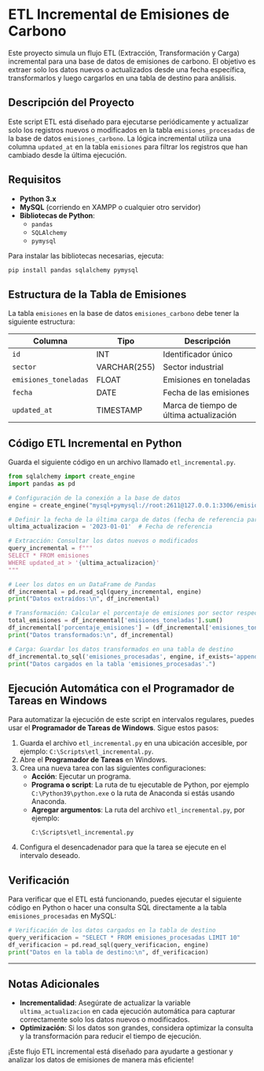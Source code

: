 
# ETL Incremental de Emisiones de Carbono

Este proyecto simula un flujo ETL (Extracción, Transformación y Carga) incremental para una base de datos de emisiones de carbono. El objetivo es extraer solo los datos nuevos o actualizados desde una fecha específica, transformarlos y luego cargarlos en una tabla de destino para análisis.

## Descripción del Proyecto

Este script ETL está diseñado para ejecutarse periódicamente y actualizar solo los registros nuevos o modificados en la tabla `emisiones_procesadas` de la base de datos `emisiones_carbono`. La lógica incremental utiliza una columna `updated_at` en la tabla `emisiones` para filtrar los registros que han cambiado desde la última ejecución.

## Requisitos

- **Python 3.x**
- **MySQL** (corriendo en XAMPP o cualquier otro servidor)
- **Bibliotecas de Python**:
  - `pandas`
  - `SQLAlchemy`
  - `pymysql`

Para instalar las bibliotecas necesarias, ejecuta:
```bash
pip install pandas sqlalchemy pymysql
```

## Estructura de la Tabla de Emisiones

La tabla `emisiones` en la base de datos `emisiones_carbono` debe tener la siguiente estructura:

| Columna               | Tipo         | Descripción                           |
|-----------------------|--------------|---------------------------------------|
| `id`                  | INT          | Identificador único                   |
| `sector`              | VARCHAR(255) | Sector industrial                     |
| `emisiones_toneladas` | FLOAT        | Emisiones en toneladas                |
| `fecha`               | DATE         | Fecha de las emisiones                |
| `updated_at`          | TIMESTAMP    | Marca de tiempo de última actualización |

## Código ETL Incremental en Python

Guarda el siguiente código en un archivo llamado `etl_incremental.py`.

```python
from sqlalchemy import create_engine
import pandas as pd

# Configuración de la conexión a la base de datos
engine = create_engine("mysql+pymysql://root:2611@127.0.0.1:3306/emisiones_carbono")

# Definir la fecha de la última carga de datos (fecha de referencia para ETL incremental)
ultima_actualizacion = '2023-01-01'  # Fecha de referencia

# Extracción: Consultar los datos nuevos o modificados
query_incremental = f"""
SELECT * FROM emisiones 
WHERE updated_at > '{ultima_actualizacion}'
"""

# Leer los datos en un DataFrame de Pandas
df_incremental = pd.read_sql(query_incremental, engine)
print("Datos extraídos:\n", df_incremental)

# Transformación: Calcular el porcentaje de emisiones por sector respecto al total
total_emisiones = df_incremental['emisiones_toneladas'].sum()
df_incremental['porcentaje_emisiones'] = (df_incremental['emisiones_toneladas'] / total_emisiones) * 100
print("Datos transformados:\n", df_incremental)

# Carga: Guardar los datos transformados en una tabla de destino
df_incremental.to_sql('emisiones_procesadas', engine, if_exists='append', index=False)
print("Datos cargados en la tabla 'emisiones_procesadas'.")
```

## Ejecución Automática con el Programador de Tareas en Windows

Para automatizar la ejecución de este script en intervalos regulares, puedes usar el **Programador de Tareas de Windows**. Sigue estos pasos:

1. Guarda el archivo `etl_incremental.py` en una ubicación accesible, por ejemplo: `C:\Scripts\etl_incremental.py`.
2. Abre el **Programador de Tareas** en Windows.
3. Crea una nueva tarea con las siguientes configuraciones:
   - **Acción**: Ejecutar un programa.
   - **Programa o script**: La ruta de tu ejecutable de Python, por ejemplo `C:\Python39\python.exe` o la ruta de Anaconda si estás usando Anaconda.
   - **Agregar argumentos**: La ruta del archivo `etl_incremental.py`, por ejemplo:
     ```plaintext
     C:\Scripts\etl_incremental.py
     ```
4. Configura el desencadenador para que la tarea se ejecute en el intervalo deseado.

## Verificación

Para verificar que el ETL está funcionando, puedes ejecutar el siguiente código en Python o hacer una consulta SQL directamente a la tabla `emisiones_procesadas` en MySQL:

```python
# Verificación de los datos cargados en la tabla de destino
query_verificacion = "SELECT * FROM emisiones_procesadas LIMIT 10"
df_verificacion = pd.read_sql(query_verificacion, engine)
print("Datos en la tabla de destino:\n", df_verificacion)
```

---

## Notas Adicionales

- **Incrementalidad**: Asegúrate de actualizar la variable `ultima_actualizacion` en cada ejecución automática para capturar correctamente solo los datos nuevos o modificados.
- **Optimización**: Si los datos son grandes, considera optimizar la consulta y la transformación para reducir el tiempo de ejecución.

¡Este flujo ETL incremental está diseñado para ayudarte a gestionar y analizar los datos de emisiones de manera más eficiente!
